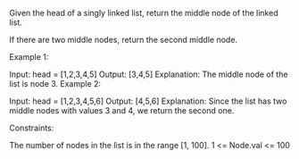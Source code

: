 Given the head of a singly linked list, return the middle node of the linked list.

If there are two middle nodes, return the second middle node.


Example 1:


Input: head = [1,2,3,4,5]
Output: [3,4,5]
Explanation: The middle node of the list is node 3.
Example 2:


Input: head = [1,2,3,4,5,6]
Output: [4,5,6]
Explanation: Since the list has two middle nodes with values 3 and 4, we return the second one.


Constraints:

The number of nodes in the list is in the range [1, 100].
1 <= Node.val <= 100
